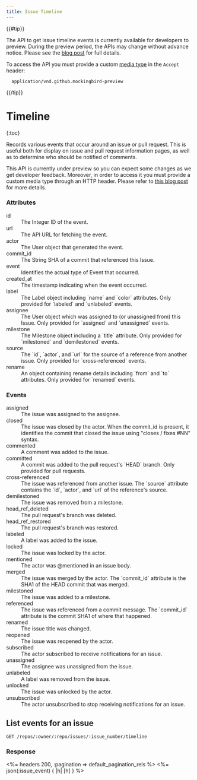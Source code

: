 ```yaml
---
title: Issue Timeline
---
```


{{#tip}}

  <a name="preview-period"></a>

  The API to get issue timeline events is currently available for developers to preview.
  During the preview period, the APIs may change without advance notice.
  Please see the [blog post](/changes/2016-05-23-timeline-preview-api/) for full details.

  To access the API you must provide a custom [media type](/v3/media) in the `Accept` header:

      application/vnd.github.mockingbird-preview

{{/tip}}

# Timeline

{:toc}

Records various events that occur around an issue or pull request. This is
useful both for display on issue and pull request information pages, as well as to
determine who should be notified of comments.

This API is currently under preview so you can expect some changes as we get developer feedback. Moreover, in order to access it you must provide a custom media type through an HTTP header. Please refer to [this blog post](https://developer.github.com/changes/2016-05-23-timeline-preview-api/) for more details.

### Attributes

<dl>
  <dt>id</dt>
  <dd>The Integer ID of the event.</dd>

  <dt>url</dt>
  <dd>The API URL for fetching the event.</dd>

  <dt>actor</dt>
  <dd>The User object that generated the event.</dd>

  <dt>commit_id</dt>
  <dd>The String SHA of a commit that referenced this Issue.</dd>

  <dt>event</dt>
  <dd>Identifies the actual type of Event that occurred.</dd>

  <dt>created_at</dt>
  <dd>The timestamp indicating when the event occurred.</dd>

  <dt>label</dt>
  <dd>The Label object including `name` and `color` attributes. Only provided for `labeled`
  and `unlabeled` events.</dd>

  <dt>assignee</dt>
  <dd>The User object which was assigned to (or unassigned from) this Issue. Only provided for `assigned` and `unassigned` events.</dd>

  <dt>milestone</dt>
  <dd>The Milestone object including a `title` attribute. Only provided for `milestoned` and
  `demilestoned` events.</dd>

  <dt>source</dt>
  <dd>The `id`, `actor`, and `url` for the source of a reference from
another issue. Only provided for `cross-referenced` events.</dd>

  <dt>rename</dt>
  <dd>An object containing rename details including `from` and `to` attributes. Only
  provided for `renamed` events.</dd>
</dl>

### Events

<dl>
  <dt>assigned</dt>
  <dd>The issue was assigned to the assignee.</dd>

  <dt>closed</dt>
  <dd>The issue was closed by the actor. When the commit_id is present, it
  identifies the commit that closed the issue using "closes / fixes #NN"
  syntax.</dd>

  <dt>commented</dt>
  <dd>A comment was added to the issue.</dd>

  <dt>committed</dt>
  <dd>A commit was added to the pull request's `HEAD` branch. Only
provided for pull requests.</dd>

  <dt>cross-referenced</dt>
  <dd>The issue was referenced from another issue. The `source`
attribute contains the `id`, `actor`, and `url` of the reference's
source.</dd>

  <dt>demilestoned</dt>
  <dd>The issue was removed from a milestone.</dd>

  <dt>head_ref_deleted</dt>
  <dd>The pull request's branch was deleted.</dd>

  <dt>head_ref_restored</dt>
  <dd>The pull request's branch was restored.</dd>

  <dt>labeled</dt>
  <dd>A label was added to the issue.</dd>

  <dt>locked</dt>
  <dd>The issue was locked by the actor.</dd>

  <dt>mentioned</dt>
  <dd>The actor was @mentioned in an issue body.</dd>

  <dt>merged</dt>
  <dd>The issue was merged by the actor. The `commit_id` attribute is the SHA1 of
  the HEAD commit that was merged.</dd>

  <dt>milestoned</dt>
  <dd>The issue was added to a milestone.</dd>

  <dt>referenced</dt>
  <dd>The issue was referenced from a commit message. The `commit_id` attribute is
  the commit SHA1 of where that happened.</dd>

  <dt>renamed</dt>
  <dd>The issue title was changed.</dd>

  <dt>reopened</dt>
  <dd>The issue was reopened by the actor.</dd>

  <dt>subscribed</dt>
  <dd>The actor subscribed to receive notifications for an issue.</dd>

  <dt>unassigned</dt>
  <dd>The assignee was unassigned from the issue.</dd>

  <dt>unlabeled</dt>
  <dd>A label was removed from the issue.</dd>

  <dt>unlocked</dt>
  <dd>The issue was unlocked by the actor.</dd>

  <dt>unsubscribed</dt>
  <dd>The actor unsubscribed to stop receiving notifications for an issue.</dd>
</dl>

## List events for an issue

    GET /repos/:owner/:repo/issues/:issue_number/timeline

### Response

<%= headers 200, :pagination => default_pagination_rels %>
<%= json(:issue_event) { |h| [h] } %>
